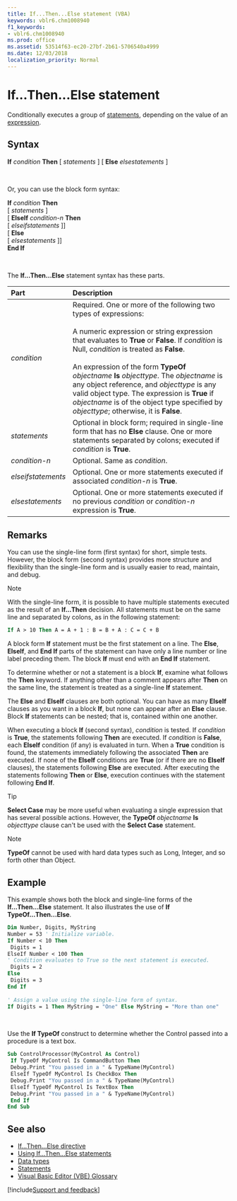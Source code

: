 ```yaml
---
title: If...Then...Else statement (VBA)
keywords: vblr6.chm1008940
f1_keywords:
- vblr6.chm1008940
ms.prod: office
ms.assetid: 53514f63-ec20-27bf-2b61-5706540a4999
ms.date: 12/03/2018
localization_priority: Normal
---
```



# If...Then...Else statement

Conditionally executes a group of [statements](../../Glossary/vbe-glossary.md#statement), depending on the value of an [expression](../../Glossary/vbe-glossary.md#expression).

## Syntax

**If** _condition_ **Then** [ _statements_ ] [ **Else** _elsestatements_ ]

<br/>

Or, you can use the block form syntax:

**If** _condition_ **Then** <br/>
[ _statements_ ] <br/>
[ **ElseIf** _condition-n_ **Then** <br/>
[ _elseifstatements_ ]] <br/>
[ **Else** <br/>
[ _elsestatements_ ]] <br/>
**End If** <br/>

<br/>

The **If...Then...Else** statement syntax has these parts.

|Part|Description|
|:-----|:-----|
| _condition_|Required. One or more of the following two types of expressions: <br/><br/>A numeric expression or string expression that evaluates to **True** or **False**. If _condition_ is Null, _condition_ is treated as **False**.<br/><br/>An expression of the form **TypeOf** _objectname_ **Is** _objecttype_. The _objectname_ is any object reference, and _objecttype_ is any valid object type.  The expression is **True** if _objectname_ is of the object type specified by _objecttype_; otherwise, it is **False**.| 
| _statements_|Optional in block form; required in single-line form that has no **Else** clause. One or more statements separated by colons; executed if _condition_ is **True**.|
| _condition-n_|Optional. Same as  _condition_.|
| _elseifstatements_|Optional. One or more statements executed if associated  _condition-n_ is **True**.|
| _elsestatements_|Optional. One or more statements executed if no previous  _condition_ or _condition-n_ expression is **True**.|

## Remarks

You can use the single-line form (first syntax) for short, simple tests. However, the block form (second syntax) provides more structure and flexibility than the single-line form and is usually easier to read, maintain, and debug.

> [!NOTE] 
> With the single-line form, it is possible to have multiple statements executed as the result of an **If...Then** decision. All statements must be on the same line and separated by colons, as in the following statement:

```vb
If A > 10 Then A = A + 1 : B = B + A : C = C + B 

```


A block form **If** statement must be the first statement on a line. The **Else**, **ElseIf**, and **End If** parts of the statement can have only a line number or line label preceding them. The block **If** must end with an **End If** statement.

To determine whether or not a statement is a block **If**, examine what follows the **Then** keyword. If anything other than a comment appears after **Then** on the same line, the statement is treated as a single-line **If** statement.

The **Else** and **ElseIf** clauses are both optional. You can have as many **ElseIf** clauses as you want in a block **If**, but none can appear after an **Else** clause. Block **If** statements can be nested; that is, contained within one another.

When executing a block **If** (second syntax), _condition_ is tested. If _condition_ is **True**, the statements following **Then** are executed. If _condition_ is **False**, each **ElseIf** condition (if any) is evaluated in turn. When a **True** condition is found, the statements immediately following the associated **Then** are executed. If none of the **ElseIf** conditions are **True** (or if there are no **ElseIf** clauses), the statements following **Else** are executed. After executing the statements following **Then** or **Else**, execution continues with the statement following **End If**.

> [!TIP] 
> **Select Case** may be more useful when evaluating a single expression that has several possible actions. However, the **TypeOf** _objectname_ **Is** _objecttype_ clause can't be used with the **Select Case** statement.

> [!NOTE] 
> **TypeOf** cannot be used with hard data types such as Long, Integer, and so forth other than Object.


## Example

This example shows both the block and single-line forms of the **If...Then...Else** statement. It also illustrates the use of **If TypeOf...Then...Else**.


```vb
Dim Number, Digits, MyString 
Number = 53 ' Initialize variable. 
If Number < 10 Then 
 Digits = 1 
ElseIf Number < 100 Then 
' Condition evaluates to True so the next statement is executed. 
 Digits = 2 
Else 
 Digits = 3 
End If 
 
' Assign a value using the single-line form of syntax. 
If Digits = 1 Then MyString = "One" Else MyString = "More than one" 

```

<br/>

Use the **If TypeOf** construct to determine whether the Control passed into a procedure is a text box.

```vb
Sub ControlProcessor(MyControl As Control) 
 If TypeOf MyControl Is CommandButton Then 
 Debug.Print "You passed in a " & TypeName(MyControl) 
 ElseIf TypeOf MyControl Is CheckBox Then 
 Debug.Print "You passed in a " & TypeName(MyControl) 
 ElseIf TypeOf MyControl Is TextBox Then 
 Debug.Print "You passed in a " & TypeName(MyControl) 
 End If 
End Sub
```

## See also

- [If...Then...Else directive](ifthenelse-directive.md)
- [Using If...Then...Else statements](../../concepts/getting-started/using-ifthenelse-statements.md)
- [Data types](data-type-summary.md)
- [Statements](../statements.md)
- [Visual Basic Editor (VBE) Glossary](../../Glossary/vbe-glossary.md)

[!include[Support and feedback](~/includes/feedback-boilerplate.md)]
